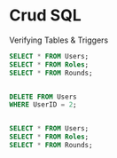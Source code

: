 # Crud SQL
Verifying Tables & Triggers

```sql
SELECT * FROM Users;
SELECT * FROM Roles;
SELECT * FROM Rounds;


DELETE FROM Users
WHERE UserID = 2;


SELECT * FROM Users;
SELECT * FROM Roles;
SELECT * FROM Rounds;
```
